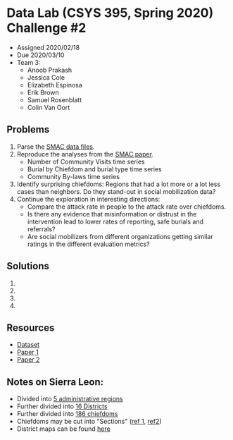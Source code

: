 # Data Lab (CSYS 395, Spring 2020) Challenge #2
- Assigned 2020/02/18
- Due 2020/03/10
- Team 3:
  - Anoob Prakash
  - Jessica Cole
  - Elizabeth Espinosa
  - Erik Brown
  - Samuel Rosenblatt
  - Colin Van Oort


## Problems
 1. Parse the [SMAC data files](https://figshare.com/articles/Social_Mobilization_Action_Consortium_Community_Engagement_data_from_the_2014-2016_Sierra_Leone_Ebola_outbreak/8247002).
 2. Reproduce the analyses from the [SMAC paper](https://www.biorxiv.org/content/10.1101/661959v1).
    - Number of Community Visits time series
    - Burial by Chiefdom and burial type time series
    - Community By-laws time series
 3. Identify surprising chiefdoms: Regions that had a lot more or a lot less cases than neighbors.
 Do they stand-out in social mobilization data?
 4. Continue the exploration in interesting directions:
    - Compare the attack rate in people to the attack rate over chiefdoms.
    - Is there any evidence that misinformation or distrust in the intervention lead to
lower rates of reporting, safe burials and referrals?
    - Are social mobilizers from different organizations getting similar ratings in the
different evaluation metrics?

## Solutions
 1.
 2.
 3.
 4.

## Resources
 - [Dataset](https://figshare.com/articles/Social_Mobilization_Action_Consortium_Community_Engagement_data_from_the_2014-2016_Sierra_Leone_Ebola_outbreak/8247002)
 - [Paper 1](https://www.biorxiv.org/content/10.1101/661959v1)
 - [Paper 2](https://www.pnas.org/content/113/16/4488)
 
## Notes on Sierra Leon:
 - Divided into [5 administrative regions](https://en.wikipedia.org/wiki/Provinces_of_Sierra_Leone)
 - Further divided into [16 Districts](https://en.wikipedia.org/wiki/Districts_of_Sierra_Leone)
 - Further divided into [186 chiefdoms](https://en.wikipedia.org/wiki/Chiefdoms_of_Sierra_Leone)
 - Chiefdoms may be cut into "Sections" ([ref 1](https://www.humanitarianresponse.info/sites/www.humanitarianresponse.info/files/documents/files/ocha_sle_ref_kono_landscape.pdf), [ref2](https://reliefweb.int/sites/reliefweb.int/files/resources/ocha_sle_ref_bonthe_landscape.pdf))
 - District maps can be found [here](https://reliefweb.int/updates?source=1503&format=12.12570&advanced-search=(PC211)#content)
 